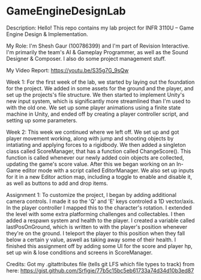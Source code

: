 # GameEngineDesignLab
Description:
Hello! This repo contains my lab project for INFR 3110U – Game Engine Design & Implementation.

My Role:
I'm Shesh Gaur (100786399) and I'm part of Revision Interactive. I'm primarily the team's
AI & Gameplay Programmer, as well as the Sound Designer & Composer. I also do some project management stuff.

My Video Report:
https://youtu.be/S35g7G_9sQw

Week 1:
For the first week of the lab, we started by laying out the foundation for the project. We added in some assets for the ground and the player, 
and set up the projects's file structure. We then started to implement Unity's new input system, which is significantly more streamlined 
than I'm used to with the old one. We set up some player animations using a finite state machine in Unity, and ended off by creating a player controller script, 
and setting up some parameters.

Week 2:
This week we continued where we left off. We set up and got player movement working, 
along with jump and shooting objects by intatiating and applying forces to a rigidbody. We then added a singleton class called ScoreManager, 
that has a function called ChangeScore(). This function is called whenever our newly added coin objects are collected, updating the game's score value.
After this we began working on an In-Game editor mode with a script called EditorManager. We also set up inputs for it in a new Editor action map, 
including a toggle to enable and disable it, as well as buttons to add and drop items.

Assignment 1:
To customize the project, I began by adding additional camera controls. I made it so the 'Q' and 'E' keys controled a 1D vector/axis. In the player controller 
I mapped this to the character's rotation. I extended the level with some extra platforming challenges and collectables. I then added a respawn system and health to the player. I created a variable called lastPosOnGround, 
which is written to with the player's position whenever they're on the ground. I teleport the player to this position when they fall below a certain y value, 
aswell as taking away some of their health. I finished this assignment off by adding some UI for the score and player hp, 
set up win & lose conditions and screens in ScoreManager.

Credits:
Got my .gitattributes file (tells git LFS which file types to track) from here: https://gist.github.com/Srfigie/77b5c15bc5eb61733a74d34d10b3ed87 
